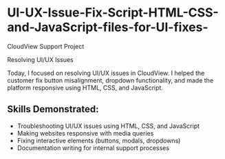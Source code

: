 # UI-UX-Issue-Fix-Script-HTML-CSS-and-JavaScript-files-for-UI-fixes-
CloudView Support Project 

Resolving UI/UX Issues

Today, I focused on resolving UI/UX issues in CloudView. I helped the customer fix button misalignment, dropdown functionality, and made the platform responsive using HTML, CSS, and JavaScript.

## Skills Demonstrated:
- Troubleshooting UI/UX issues using HTML, CSS, and JavaScript
- Making websites responsive with media queries
- Fixing interactive elements (buttons, modals, dropdowns)
- Documentation writing for internal support processes
